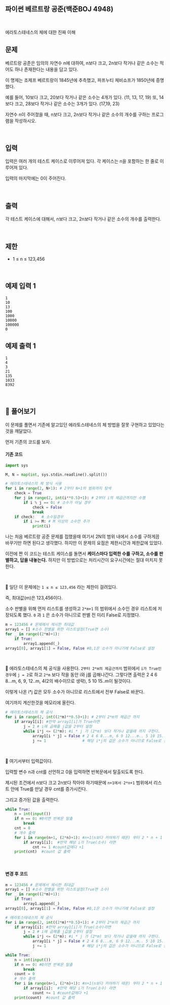 ## 파이썬 베르트랑 공준(백준BOJ 4948)

<br>

에라토스테네스의 체에 대한 진짜 이해

## 문제

베르트랑 공준은 임의의 자연수 n에 대하여, n보다 크고, 2n보다 작거나 같은 소수는 적어도 하나 존재한다는 내용을 담고 있다.

이 명제는 조제프 베르트랑이 1845년에 추측했고, 파프누티 체비쇼프가 1850년에 증명했다.

예를 들어, 10보다 크고, 20보다 작거나 같은 소수는 4개가 있다. (11, 13, 17, 19) 또, 14보다 크고, 28보다 작거나 같은 소수는 3개가 있다. (17,19, 23)

자연수 n이 주어졌을 때, n보다 크고, 2n보다 작거나 같은 소수의 개수를 구하는 프로그램을 작성하시오. 

<br>

## 입력

입력은 여러 개의 테스트 케이스로 이루어져 있다. 각 케이스는 n을 포함하는 한 줄로 이루어져 있다.

입력의 마지막에는 0이 주어진다.

<br>

## 출력

각 테스트 케이스에 대해서, n보다 크고, 2n보다 작거나 같은 소수의 개수를 출력한다.

<br>

## 제한

- 1 ≤ n ≤ 123,456

<br>

## 예제 입력 1

```
1
10
13
100
1000
10000
100000
0
```

## 예제 출력 1

```
1
4
3
21
135
1033
8392
```

<br>

## 📝 풀어보기

이 문제를 풀면서 기존에 알고있던 에라토스테네스의 체 방법을 잘못 구현하고 있었다는것을 깨달았다.

먼저 기존의 코드를 보자.

#### 기존 코드

``` python
import sys

M, N = map(int, sys.stdin.readline().split())

# 에라토스테네스의 체 방식 사용
for i in range(2, N+1): # 2부터 N+1의 범위까지 탐색
    check = True
    for j in range(2, int(i**0.5)+1): # 2부터 i의 제곱근까지만 수행
        if i % j == 0: # 소수가 아닐 경우
            check = False
            break
    if check:   # 소수일경우
        if i >= M: # M 이상의 소수만 추가
            print(i)
```

나는 처음 베르트랑 공준 문제를 접했을때 여기서 2N의 범위 내에서 소수를 구하게끔 바꾸기만 하면 된다고 생각했다. 하지만 이 문제의 요점은 제한시간과 제한값에 있었다.

이전에 짠 이 코드는 테스트 케이스를 돌면서 **케이스마다 입력한 수를 구하고, 소수를 판별하고, 답을 내놓는다.** 하지만 이 방법으로는 처리시간이   요구시간에는 절대 미치지 못한다.

<br>

📌 일단 이 문제에는 `1 ≤ n ≤ 123,456` 라는 제한이 걸려있다.

즉, 최대값(m)은 123,456이다.

소수 판별을 위해 먼저 리스트를 생성하고 `2*m+1` 의 범위에서 소수인 경우 리스트에 저장되도록 했다. `0` 과 `1` 은 소수가 아니므로 판별 전 미리 False로 지정했다.

``` python
m = 123456 # 문제에서 제시한 최대값
array1 = [] #소수 판별을 위한 리스트설정(True면 소수)
for _ in range((2*m)+1):
    if True:
        array1.append(_)
array1[0], array1[1] = False, False #0,1은 소수가 아니기에 False로 설정
```

<br>

📌 에라토스테네스의 체 공식을 사용한다. `2부터 2*m의 제곱근까지` 범위에서 `i가 True인 경우`에 `j = 2`로 하고 `2*m` 보다 작을 동안 i와 j를 곱해나간다. 그렇다면 출력은 2 4 6 8...m, 6, 9, 12..m, 4(2의 배수이므로 생략), 5 10 15..m이 될것이다.

이렇게 나온 i*j 값은 모두 소수가 아니므로 리스트에서 전부 False로 바꾼다.  

여기까지 계산한것을 메모리에 올린다.

``` python
# 에라토스테네스의 체 공식
for i in range(2, int((2*m)**0.5)+1): # 2부터 2*m의 제곱근 까지
    if array1[i]: #만약 array1[i]가 True라면
        j = 2 # i에 곱해줄 j값을 2부터 설정
        while i*j <= (2*m): #i * j 가 (2*m) 보다 작거나 같을때 까지 구한다.
            array1[i * j] = False # 2 4 6 8...m, 6 9 12...m.. 5 10 15..m 
            j += 1                # 해당 i*j의 값은 소수가 아니므로 False로 설정
```

<br>

📌 여기서부터 입력값이다. 

입력할 변수 n과 cnt를 선언하고 0을 입력하면 반복문에서 탈출되도록 한다.

제시된 조건에서 n보다 크고 2n보다 작아야 하기때문에 `n+1에서 2*n+1` 범위에서 리스트 안에 True를 만날 경우 cnt를 증가시킨다.

그리고 증가된 값을 출력한다.

``` python
while True:
    n = int(input())
    if n == 0: #0이면 반복문 탈출
        break
    cnt = 0
    # 개수 출력
    for i in range(n+1, (2*n)+1): #n+1(n보다 커야하기 때문) 부터 2 * n + 1 까지 설정
        if array1[i]:  #만약 해당 i가 True(소수) 라면
            cnt += 1 #count값에다 +1
    print(cnt)  #count 값 출력
```

<br>

#### 변경 후 코드

``` python
m = 123456 # 문제에서 제시한 최대값
array1 = [] #소수 판별을 위한 리스트설정(True면 소수)
for _ in range((2*m)+1):
    if True:
        array1.append(_)
array1[0], array1[1] = False, False #0,1은 소수가 아니기에 False로 설정

# 에라토스테네스의 체 공식
for i in range(2, int((2*m)**0.5)+1): # 2부터 2*m의 제곱근 까지
    if array1[i]: #만약 array1[i]가 True(소수)라면
        j = 2 # i에 곱해줄 j값을 2부터 설정
        while i*j <= (2*m): #i * j 가 (2*m) 보다 작거나 같을때 까지 구한다.
            array1[i * j] = False # 2 4 6 8...m, 6 9 12...m.. 5 10 15..m 
            j += 1                # 해당 i*j의 값은 소수가 아니므로 False로 설정

while True:
    n = int(input())
    if n == 0: #0이면 반복문 탈출
        break
    count = 0
    # 개수 출력
    for i in range(n+1, (2*n)+1): #n+1(n보다 커야하기 때문) 부터 2 * n + 1 까지 설정
        if array1[i]:  #만약 해당 i가 True(소수) 라면
            count += 1 #count값에다 +1
    print(count)  #count 값 출력
```

